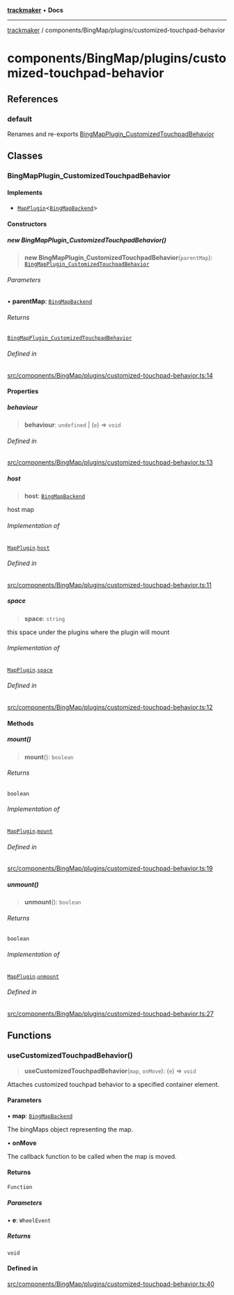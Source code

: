 [**trackmaker**](../../../README.md) • **Docs**

***

[trackmaker](../../../modules.md) / components/BingMap/plugins/customized-touchpad-behavior

# components/BingMap/plugins/customized-touchpad-behavior

## References

### default

Renames and re-exports [BingMapPlugin_CustomizedTouchpadBehavior](customized-touchpad-behavior.md#bingmapplugin_customizedtouchpadbehavior)

## Classes

### BingMapPlugin\_CustomizedTouchpadBehavior

#### Implements

- [`MapPlugin`](../../../libs/map-backends/plugin.md#mappluginhostmaptype)\<[`BingMapBackend`](../bing-map-backend.md#bingmapbackend)\>

#### Constructors

##### new BingMapPlugin\_CustomizedTouchpadBehavior()

> **new BingMapPlugin\_CustomizedTouchpadBehavior**(`parentMap`): [`BingMapPlugin_CustomizedTouchpadBehavior`](customized-touchpad-behavior.md#bingmapplugin_customizedtouchpadbehavior)

###### Parameters

• **parentMap**: [`BingMapBackend`](../bing-map-backend.md#bingmapbackend)

###### Returns

[`BingMapPlugin_CustomizedTouchpadBehavior`](customized-touchpad-behavior.md#bingmapplugin_customizedtouchpadbehavior)

###### Defined in

[src/components/BingMap/plugins/customized-touchpad-behavior.ts:14](https://github.com/Anson2251/trackmaker/blob/79fb765ba97780e527d64c6c60143ef30e165330/src/components/BingMap/plugins/customized-touchpad-behavior.ts#L14)

#### Properties

##### behaviour

> **behaviour**: `undefined` \| (`e`) => `void`

###### Defined in

[src/components/BingMap/plugins/customized-touchpad-behavior.ts:13](https://github.com/Anson2251/trackmaker/blob/79fb765ba97780e527d64c6c60143ef30e165330/src/components/BingMap/plugins/customized-touchpad-behavior.ts#L13)

##### host

> **host**: [`BingMapBackend`](../bing-map-backend.md#bingmapbackend)

host map

###### Implementation of

[`MapPlugin`](../../../libs/map-backends/plugin.md#mappluginhostmaptype).[`host`](../../../libs/map-backends/plugin.md#host)

###### Defined in

[src/components/BingMap/plugins/customized-touchpad-behavior.ts:11](https://github.com/Anson2251/trackmaker/blob/79fb765ba97780e527d64c6c60143ef30e165330/src/components/BingMap/plugins/customized-touchpad-behavior.ts#L11)

##### space

> **space**: `string`

this space under the plugins where the plugin will mount

###### Implementation of

[`MapPlugin`](../../../libs/map-backends/plugin.md#mappluginhostmaptype).[`space`](../../../libs/map-backends/plugin.md#space)

###### Defined in

[src/components/BingMap/plugins/customized-touchpad-behavior.ts:12](https://github.com/Anson2251/trackmaker/blob/79fb765ba97780e527d64c6c60143ef30e165330/src/components/BingMap/plugins/customized-touchpad-behavior.ts#L12)

#### Methods

##### mount()

> **mount**(): `boolean`

###### Returns

`boolean`

###### Implementation of

[`MapPlugin`](../../../libs/map-backends/plugin.md#mappluginhostmaptype).[`mount`](../../../libs/map-backends/plugin.md#mount)

###### Defined in

[src/components/BingMap/plugins/customized-touchpad-behavior.ts:19](https://github.com/Anson2251/trackmaker/blob/79fb765ba97780e527d64c6c60143ef30e165330/src/components/BingMap/plugins/customized-touchpad-behavior.ts#L19)

##### unmount()

> **unmount**(): `boolean`

###### Returns

`boolean`

###### Implementation of

[`MapPlugin`](../../../libs/map-backends/plugin.md#mappluginhostmaptype).[`unmount`](../../../libs/map-backends/plugin.md#unmount)

###### Defined in

[src/components/BingMap/plugins/customized-touchpad-behavior.ts:27](https://github.com/Anson2251/trackmaker/blob/79fb765ba97780e527d64c6c60143ef30e165330/src/components/BingMap/plugins/customized-touchpad-behavior.ts#L27)

## Functions

### useCustomizedTouchpadBehavior()

> **useCustomizedTouchpadBehavior**(`map`, `onMove`): (`e`) => `void`

Attaches customized touchpad behavior to a specified container element.

#### Parameters

• **map**: [`BingMapBackend`](../bing-map-backend.md#bingmapbackend)

The bingMaps object representing the map.

• **onMove**

The callback function to be called when the map is moved.

#### Returns

`Function`

##### Parameters

• **e**: `WheelEvent`

##### Returns

`void`

#### Defined in

[src/components/BingMap/plugins/customized-touchpad-behavior.ts:40](https://github.com/Anson2251/trackmaker/blob/79fb765ba97780e527d64c6c60143ef30e165330/src/components/BingMap/plugins/customized-touchpad-behavior.ts#L40)
